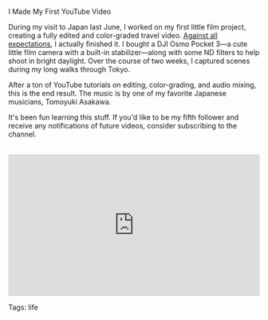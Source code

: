 I Made My First YouTube Video

During my visit to Japan last June, I worked on my first little film project, creating a fully edited and color-graded travel video. [Against all expectations](./sharing-counts.html), I actually finished it. I bought a DJI Osmo Pocket 3—a cute little film camera with a built-in stabilizer—along with some ND filters to help shoot in bright daylight. Over the course of two weeks, I captured scenes during my long walks through Tokyo.

After a ton of YouTube tutorials on editing, color-grading, and audio mixing, this is the end result. The music is by one of my favorite Japanese musicians, Tomoyuki Asakawa. 

It's been fun learning this stuff. If you'd like to be my fifth follower and receive any notifications of future videos, consider subscribing to the channel.

<div style="position: relative; padding-bottom: 56.25%; height: 0; overflow: hidden; margin-top: 2rem;">
    <iframe 
        style="position: absolute; top: 0; left: 0; width: 100%; height: 100%;" 
        src="https://www.youtube.com/embed/Vi9HIfsZ5aA" 
        title="YouTube video player" 
        frameborder="0" 
        allow="accelerometer; autoplay; clipboard-write; encrypted-media; gyroscope; picture-in-picture; web-share" 
        allowfullscreen>
    </iframe>
</div>

Tags: life